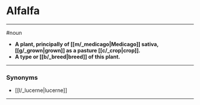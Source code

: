 # Alfalfa
---
#noun
- **A plant, principally of [[m/_medicago|Medicago]] sativa, [[g/_grown|grown]] as a pasture [[c/_crop|crop]].**
- **A type or [[b/_breed|breed]] of this plant.**
---
### Synonyms
- [[l/_lucerne|lucerne]]
---
